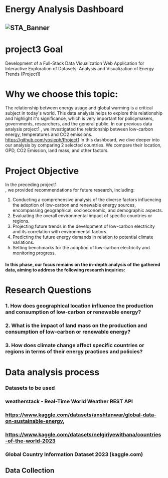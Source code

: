 # Energy Analysis Dashboard



## ![STA_Banner](https://tharawat.org/wp-content/uploads/2022/12/Website-header-e1670259531766-2048x901.png)

# project3 Goal
Development of a Full-Stack Data Visualization Web Application for Interactive Exploration of Datasets: Analysis and Visualization of Energy Trends (Project1)


# Why we choose this topic:

The relationship between energy usage and global warming is a critical subject in today's world. This data analysis helps to explore this relationship and highlight it's significance, which is very important for policymakers, governments, researchers, and the general public. In our previous data analysis project1 , we investigated the relationship between low-carbon energy, temperatures and CO2 emissions.
 https://github.com/yosieph/Project1
In this dashboard, we dive deeper into our analysis by comparing 2 selected countries. We compare their location, GPD, CO2 Emission, land mass, and other factors.

# Project Objective 

In the preceding project1  
, we provided recommendations for future research, including:
1. Conducting a comprehensive analysis of the diverse factors influencing the adoption of low-carbon and renewable energy sources, encompassing geographical, socioeconomic, and demographic aspects.
2. Evaluating the overall environmental impact of specific countries or regions.
3. Projecting future trends in the development of low-carbon electricity and its correlation with environmental factors.
4. Predicting the future energy demands in relation to potential climate variations.
5. Setting benchmarks for the adoption of low-carbon electricity and monitoring progress.
 
####  In this phase, our focus remains on the in-depth analysis of the gathered data, aiming to address the following research inquiries:
# Research Questions
###  1. How does geographical location influence the production and consumption of low-carbon or renewable energy? 
###  2. What is the impact of land mass on the production and consumption of low-carbon or renewable energy? 
###  3. How does climate change affect specific countries or regions in terms of their energy practices and policies? 

# Data analysis process 
### Datasets to be used 
###  weatherstack - Real-Time World Weather REST API 
### https://www.kaggle.com/datasets/anshtanwar/global-data-on-sustainable-energy, 
### https://www.kaggle.com/datasets/nelgiriyewithana/countries-of-the-world-2023
### Global Country Information Dataset 2023 (kaggle.com) 

## Data Collection  
